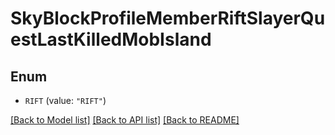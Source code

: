 # SkyBlockProfileMemberRiftSlayerQuestLastKilledMobIsland

## Enum


* `RIFT` (value: `"RIFT"`)


[[Back to Model list]](../README.md#documentation-for-models) [[Back to API list]](../README.md#documentation-for-api-endpoints) [[Back to README]](../README.md)


